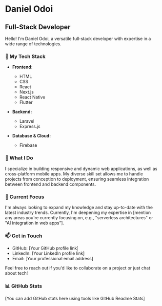 # Daniel Odoi

## Full-Stack Developer

Hello! I'm Daniel Odoi, a versatile full-stack developer with expertise in a wide range of technologies.

### 🚀 My Tech Stack

- **Frontend:**
  - HTML
  - CSS
  - React
  - Next.js
  - React Native
  - Flutter

- **Backend:**
  - Laravel
  - Express.js

- **Database & Cloud:**
  - Firebase

### 💼 What I Do

I specialize in building responsive and dynamic web applications, as well as cross-platform mobile apps. My diverse skill set allows me to handle projects from conception to deployment, ensuring seamless integration between frontend and backend components.

### 🌱 Current Focus

I'm always looking to expand my knowledge and stay up-to-date with the latest industry trends. Currently, I'm deepening my expertise in [mention any areas you're currently focusing on, e.g., "serverless architectures" or "AI integration in web apps"].

### 📫 Get in Touch

- GitHub: [Your GitHub profile link]
- LinkedIn: [Your LinkedIn profile link]
- Email: [Your professional email address]

Feel free to reach out if you'd like to collaborate on a project or just chat about tech!

### 📊 GitHub Stats

[You can add GitHub stats here using tools like GitHub Readme Stats]

